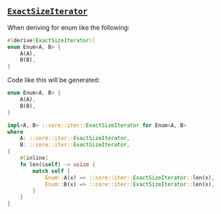## [`ExactSizeIterator`](https://doc.rust-lang.org/std/iter/trait.ExactSizeIterator.html)

When deriving for enum like the following:

```rust
#[derive(ExactSizeIterator)]
enum Enum<A, B> {
    A(A),
    B(B),
}
```

Code like this will be generated:

```rust
enum Enum<A, B> {
    A(A),
    B(B),
}

impl<A, B> ::core::iter::ExactSizeIterator for Enum<A, B>
where
    A: ::core::iter::ExactSizeIterator,
    B: ::core::iter::ExactSizeIterator,
{
    #[inline]
    fn len(&self) -> usize {
        match self {
            Enum::A(x) => ::core::iter::ExactSizeIterator::len(x),
            Enum::B(x) => ::core::iter::ExactSizeIterator::len(x),
        }
    }
}
```

